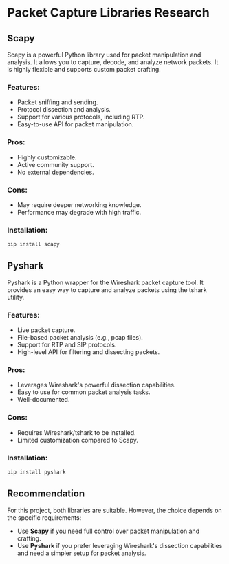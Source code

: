 # Packet Capture Libraries Research

## Scapy
Scapy is a powerful Python library used for packet manipulation and analysis. It allows you to capture, decode, and analyze network packets. It is highly flexible and supports custom packet crafting.

### Features:
- Packet sniffing and sending.
- Protocol dissection and analysis.
- Support for various protocols, including RTP.
- Easy-to-use API for packet manipulation.

### Pros:
- Highly customizable.
- Active community support.
- No external dependencies.

### Cons:
- May require deeper networking knowledge.
- Performance may degrade with high traffic.

### Installation:
```bash
pip install scapy
```

## Pyshark
Pyshark is a Python wrapper for the Wireshark packet capture tool. It provides an easy way to capture and analyze packets using the tshark utility.

### Features:
- Live packet capture.
- File-based packet analysis (e.g., pcap files).
- Support for RTP and SIP protocols.
- High-level API for filtering and dissecting packets.

### Pros:
- Leverages Wireshark's powerful dissection capabilities.
- Easy to use for common packet analysis tasks.
- Well-documented.

### Cons:
- Requires Wireshark/tshark to be installed.
- Limited customization compared to Scapy.

### Installation:
```bash
pip install pyshark
```

## Recommendation
For this project, both libraries are suitable. However, the choice depends on the specific requirements:
- Use **Scapy** if you need full control over packet manipulation and crafting.
- Use **Pyshark** if you prefer leveraging Wireshark's dissection capabilities and need a simpler setup for packet analysis.